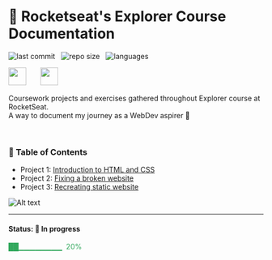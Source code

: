 
# 🚀 Rocketseat's Explorer Course Documentation

![last commit](https://img.shields.io/github/last-commit/oleandrolozano/rocketseat-explorer?color=blue 'last commit') &nbsp; ![repo size](https://img.shields.io/github/repo-size/oleandrolozano/rocketseat-explorer?color=green 'repo size') &nbsp; ![languages](https://img.shields.io/github/languages/count/oleandrolozano/rocketseat-explorer?color=orange 'languages') &nbsp; 
<br/>

<img src="https://www.rocketseat.com.br/_next/image?url=%2Fassets%2Flogos%2Frocketseat.svg&w=256&q=100" height="35">&nbsp;&nbsp;&nbsp;&nbsp;&nbsp;&nbsp; <img src="https://www.rocketseat.com.br/_next/image?url=%2Fassets%2Flogos%2Fexplorer.svg&w=256&q=75" height="35">&nbsp;

Coursework projects and exercises gathered throughout Explorer course at RocketSeat.  
A way to document my journey as a WebDev aspirer 🚀

<br/>

### 📌 Table of Contents

- Project 1: [Introduction to HTML and CSS](https://github.com/oleandrolozano/rocketseat-explorer/tree/main/project-01)
- Project 2: [Fixing a broken website](https://github.com/oleandrolozano/rocketseat-explorer/tree/main/project-02)
- Project 3: [Recreating static website](https://github.com/oleandrolozano/rocketseat-explorer/tree/main/project-03)

![Alt text](https://raw.githubusercontent.com/oleandrolozano/rocketseat-explorer/main/project_slide.gif "Slide Show - Screenshots from projects")

---
#### Status: 🚧 In progress

<p style="color:#32a85d"> ██▁▁▁▁▁▁▁▁ &nbsp;20% </p>
